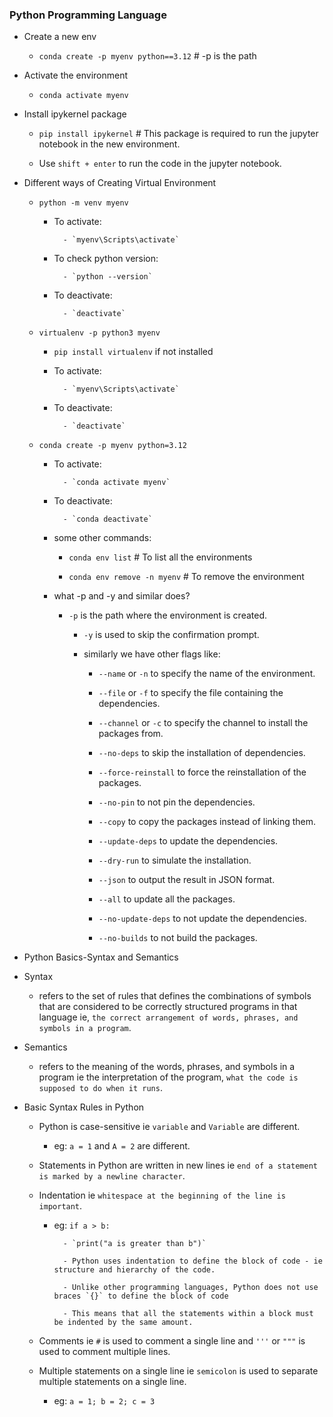 ### Python Programming Language

- Create a new env

    - `conda create -p myenv python==3.12` # -p is the path

- Activate the environment
    
    - `conda activate myenv`

- Install ipykernel package

    - `pip install ipykernel` # This package is required to run the jupyter notebook in the new environment.


    - Use  `shift + enter` to run the code in the jupyter notebook.

- Different ways of Creating Virtual Environment

    - `python -m venv myenv`

        - To activate:
                
                - `myenv\Scripts\activate`
        
        - To check python version:
                
                - `python --version`

        - To deactivate:
                
                - `deactivate`
        

    - `virtualenv -p python3 myenv`

        - `pip install virtualenv` if not installed

        - To activate:
                
                - `myenv\Scripts\activate`
        
        - To deactivate:
                
                - `deactivate`

    - `conda create -p myenv python=3.12`

        - To activate:
                
                - `conda activate myenv`
        
        - To deactivate:
                
                - `conda deactivate`

        - some other commands:
                
            - `conda env list` # To list all the environments
            
            - `conda env remove -n myenv` # To remove the environment

        - what -p and -y and similar does?

          - `-p` is the path where the environment is created.

            - `-y` is used to skip the confirmation prompt.

            - similarly we have other flags like: 

                - `--name` or `-n` to specify the name of the environment.

                - `--file` or `-f` to specify the file containing the dependencies.

                - `--channel` or `-c` to specify the channel to install the packages from.

                - `--no-deps` to skip the installation of dependencies.

                - `--force-reinstall` to force the reinstallation of the packages.

                - `--no-pin` to not pin the dependencies.

                - `--copy` to copy the packages instead of linking them.

                - `--update-deps` to update the dependencies.

                - `--dry-run` to simulate the installation.

                - `--json` to output the result in JSON format.

                - `--all` to update all the packages.

                - `--no-update-deps` to not update the dependencies.

                - `--no-builds` to not build the packages.

- Python Basics-Syntax and Semantics

- Syntax

    - refers to the set of rules that defines the combinations of symbols that are considered to be correctly structured programs in that language ie, `the correct arrangement of words, phrases, and symbols in a program`.

- Semantics

    - refers to the meaning of the words, phrases, and symbols in a program ie the interpretation of the program, `what the code is supposed to do when it runs`.

- Basic Syntax Rules in Python

    - Python is case-sensitive ie `variable` and `Variable` are different.

        - eg: `a = 1` and `A = 2` are different.

    - Statements in Python are written in new lines ie `end of a statement is marked by a newline character`.

    - Indentation ie `whitespace at the beginning of the line is important`.

        - eg: `if a > b:`

                - `print("a is greater than b")`
                 
                - Python uses indentation to define the block of code - ie structure and hierarchy of the code.

                - Unlike other programming languages, Python does not use braces `{}` to define the block of code

                - This means that all the statements within a block must be indented by the same amount.

    - Comments ie `#` is used to comment a single line and `'''` or `"""` is used to comment multiple lines.

    - Multiple statements on a single line ie `semicolon` is used to separate multiple statements on a single line.

        - eg: `a = 1; b = 2; c = 3`

    